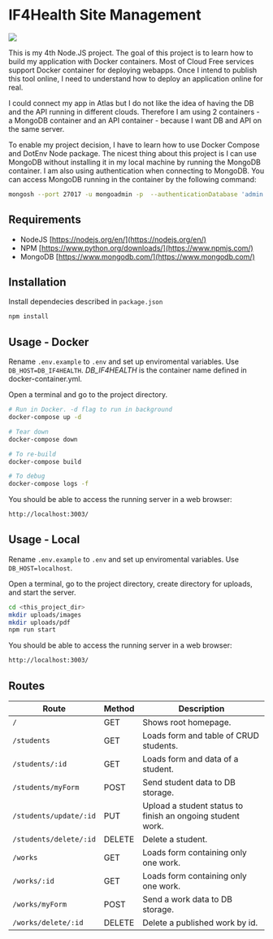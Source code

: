 # IF4Health Site Management

![](https://if4health.netlify.app/logo/opt-if4health-halfsize.png)

This is my 4th Node.JS project. The goal of this project is to learn how to build my application with Docker containers. Most of Cloud Free services support Docker container for deploying webapps. Once I intend to publish this tool online, I need to understand how to deploy an application online for real.

I could connect my app in Atlas but I do not like the idea of having the DB and the API running in different clouds. Therefore I am using 2 containers - a MongoDB container and an API container - because I want DB and API on the same server. 

To enable my project decision, I have to learn how to use Docker Compose and DotEnv Node package. The nicest thing about this project is I can use MongoDB without installing it in my local machine by running the MongoDB container. I am also using authentication when connecting to MongoDB. You can access MongoDB running in the container by the following command:

```sh
mongosh --port 27017 -u mongoadmin -p  --authenticationDatabase 'admin'
```

## Requirements
- NodeJS [https://nodejs.org/en/](https://nodejs.org/en/)
- NPM [https://www.python.org/downloads/](https://www.npmjs.com/)
- MongoDB [https://www.mongodb.com/](https://www.mongodb.com/)

## Installation
Install dependecies described in `package.json`
```sh
npm install
```
## Usage - Docker
Rename `.env.example` to `.env` and set up enviromental variables. Use `DB_HOST=DB_IF4HEALTH`. *DB_IF4HEALTH* is the container name defined in docker-container.yml.

Open a terminal and go to the project directory.
```sh
# Run in Docker. -d flag to run in background
docker-compose up -d

# Tear down
docker-compose down

# To re-build
docker-compose build

# To debug
docker-compose logs -f
```

You should be able to access the running server in a web browser:
```sh
http://localhost:3003/
```

## Usage - Local
Rename `.env.example` to `.env` and set up enviromental variables. Use `DB_HOST=localhost`.

Open a terminal, go to the project directory, create directory for uploads, and start the server.
```sh
cd <this_project_dir>
mkdir uploads/images
mkdir uploads/pdf
npm run start
```
You should be able to access the running server in a web browser:
```sh
http://localhost:3003/
```

## Routes
| Route                   | Method | Description                                                |
|-------------------------|--------|------------------------------------------------------------|
| `/`                     | GET    | Shows root homepage.                                       |
| `/students`             | GET    | Loads form and table of CRUD students.                     |
| `/students/:id`         | GET    | Loads form and data of a student.                          |
| `/students/myForm`      | POST   | Send student data to DB storage.                           |
| `/students/update/:id`  | PUT    | Upload a student status to finish an ongoing student work. |
| `/students/delete/:id`  | DELETE | Delete a student.                                          |
| `/works`                | GET    | Loads form containing only one work.                       |
| `/works/:id`            | GET    | Loads form containing only one work.                       |
| `/works/myForm`         | POST   | Send a work data to DB storage.                            |
| `/works/delete/:id`     | DELETE | Delete a published work by id.                             |